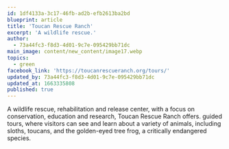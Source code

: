 ```yaml
---
id: 1df4133a-3c17-46fb-ad2b-efb2613ba2bd
blueprint: article
title: 'Toucan Rescue Ranch'
excerpt: 'A wildlife rescue.'
author:
  - 73a44fc3-f8d3-4d01-9c7e-095429bb71dc
main_image: content/new_content/image17.webp
topics:
  - green
facebook_link: 'https://toucanrescueranch.org/tours/'
updated_by: 73a44fc3-f8d3-4d01-9c7e-095429bb71dc
updated_at: 1663335808
published: true
---
```

A wildlife rescue, rehabilitation and release center, with a focus on conservation, education and research, Toucan Rescue Ranch offers. guided tours, where visitors can see and learn about a variety of animals, including sloths, toucans, and the golden-eyed tree frog, a critically endangered species.